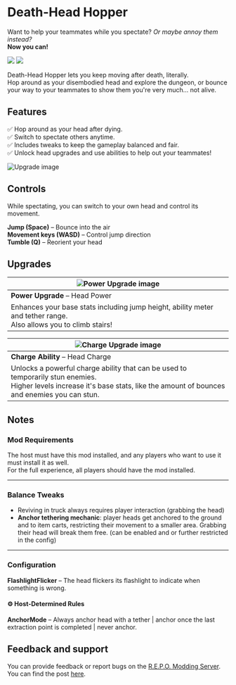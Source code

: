 # Death-Head Hopper

Want to help your teammates while you spectate? *Or maybe annoy them instead?*\
**Now you can!**

![](https://i.imgur.com/06qbHSE.gif) ![](https://imgur.com/e3D3QDj.gif)

Death-Head Hopper lets you keep moving after death, literally.\
Hop around as your disembodied head and explore the dungeon, or bounce your way to your teammates to show them you're very much... not alive.

## Features
✅ Hop around as your head after dying.\
✅ Switch to spectate others anytime.\
✅ Includes tweaks to keep the gameplay balanced and fair.\
✅ Unlock head upgrades and use abilities to help out your teammates!

![Upgrade image](https://i.imgur.com/8gBoSTQ.png)

## Controls
While spectating, you can switch to your own head and control its movement.

**Jump (Space)** – Bounce into the air\
**Movement keys (WASD)** – Control jump direction\
**Tumble (Q)** – Reorient your head

## Upgrades

| ![Power Upgrade image](https://i.imgur.com/lsZSAq3.png) |
| --- |
| **Power Upgrade** – Head Power |
| Enhances your base stats including jump height, ability meter and tether range. <br> Also allows you to climb stairs! |



| ![Charge Upgrade image](https://i.imgur.com/IEjNIUH.png) |
| --- |
|  **Charge Ability** – Head Charge |
| Unlocks a powerful charge ability that can be used to temporarily stun enemies.<br>Higher levels increase it's base stats, like the amount of bounces and enemies you can stun. |

## Notes

### Mod Requirements
The host must have this mod installed, and any players who want to use it must install it as well.\
For the full experience, all players should have the mod installed.

---

### Balance Tweaks
* Reviving in truck always requires player interaction (grabbing the head)
* **Anchor tethering mechanic**: player heads get anchored to the ground and to item carts, restricting their movement to a smaller area. Grabbing their head will break them free. (can be enabled and or further restricted in the config)

---

### Configuration
**FlashlightFlicker** – The head flickers its flashlight to indicate when something is wrong.

#### ⚙️ Host-Determined Rules  

**AnchorMode** – Always anchor head with a tether | anchor once the last extraction point is completed | never anchor.

## Feedback and support

You can provide feedback or report bugs on the [R.E.P.O. Modding Server](https://discord.gg/vPJtKhYAFe). You can find the post [here](https://discord.com/channels/1344557689979670578/1352410579113082880).
